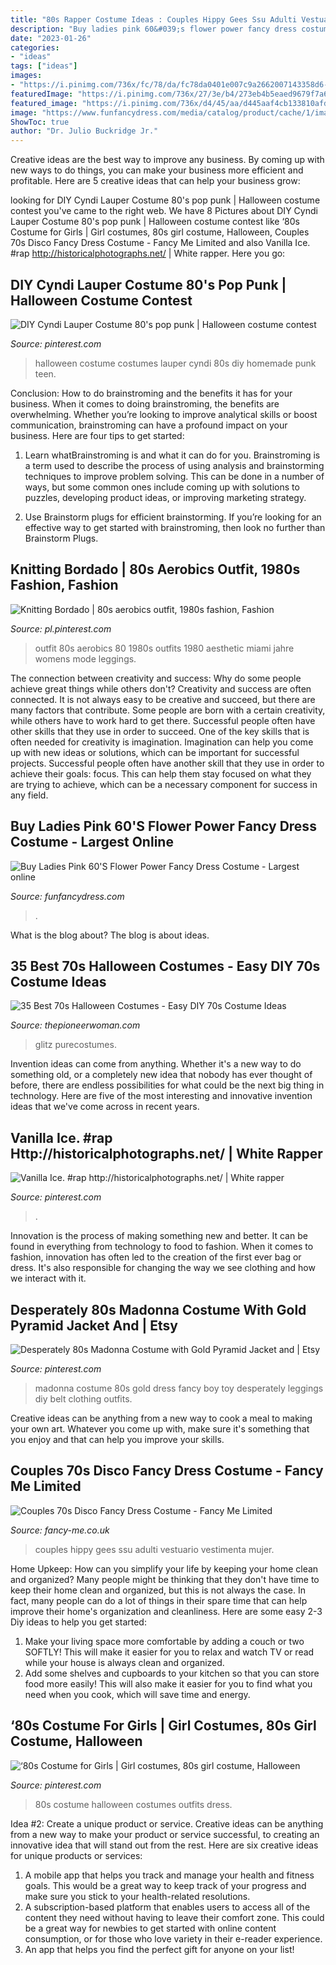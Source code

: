 ```yaml
---
title: "80s Rapper Costume Ideas : Couples Hippy Gees Ssu Adulti Vestuario Vestimenta Mujer"
description: "Buy ladies pink 60&#039;s flower power fancy dress costume"
date: "2023-01-26"
categories:
- "ideas"
tags: ["ideas"]
images:
- "https://i.pinimg.com/736x/fc/78/da/fc78da0401e007c9a2662007143358d6--madonna-costume-s-madonna.jpg"
featuredImage: "https://i.pinimg.com/736x/27/3e/b4/273eb4b5eaed9679f7a6571e8aebe018--s-music-s-nostalgia.jpg"
featured_image: "https://i.pinimg.com/736x/d4/45/aa/d445aaf4cb133810afd76c0f66917647--halloween-costumes-for-girls-costume-for-girls.jpg"
image: "https://www.funfancydress.com/media/catalog/product/cache/1/image/1200x/040ec09b1e35df139433887a97daa66f/b/r/brisac744.jpg"
ShowToc: true
author: "Dr. Julio Buckridge Jr."
---
```



Creative ideas are the best way to improve any business. By coming up with new ways to do things, you can make your business more efficient and profitable. Here are 5 creative ideas that can help your business grow: 

	

		
looking for DIY Cyndi Lauper Costume 80&#039;s pop punk | Halloween costume contest you've came to the right web. We have 8 Pictures about DIY Cyndi Lauper Costume 80&#039;s pop punk | Halloween costume contest like ‘80s Costume for Girls | Girl costumes, 80s girl costume, Halloween, Couples 70s Disco Fancy Dress Costume - Fancy Me Limited and also Vanilla Ice. #rap http://historicalphotographs.net/ | White rapper. Here you go:
		
    
## DIY Cyndi Lauper Costume 80&#039;s Pop Punk | Halloween Costume Contest

<img loading=lazy src="https://i.pinimg.com/736x/d4/45/aa/d445aaf4cb133810afd76c0f66917647--halloween-costumes-for-girls-costume-for-girls.jpg" onerror="this.onerror=null;this.src='https://tse3.mm.bing.net/th?id=OIP.ue3dZ83yITVYron965k5GwHaLI&amp;pid=15.1';" alt="DIY Cyndi Lauper Costume 80&#039;s pop punk | Halloween costume contest">

_Source: pinterest.com_

>halloween costume costumes lauper cyndi 80s diy homemade punk teen. 

	

Conclusion: How to do brainstroming and the benefits it has for your business.
When it comes to doing brainstroming, the benefits are overwhelming. Whether you’re looking to improve analytical skills or boost communication, brainstroming can have a profound impact on your business. Here are four tips to get started:
1. Learn whatBrainstroming is and what it can do for you. Brainstroming is a term used to describe the process of using analysis and brainstorming techniques to improve problem solving. This can be done in a number of ways, but some common ones include coming up with solutions to puzzles, developing product ideas, or improving marketing strategy.

2. Use Brainstorm plugs for efficient brainstorming. If you’re looking for an effective way to get started with brainstroming, then look no further than Brainstorm Plugs.

    
## Knitting Bordado | 80s Aerobics Outfit, 1980s Fashion, Fashion

<img loading=lazy src="https://i.pinimg.com/736x/b1/18/f5/b118f5fa07e952d2761d8367b5806b1b.jpg" onerror="this.onerror=null;this.src='https://tse4.mm.bing.net/th?id=OIP.1_hXRbqEh-n7BIVwQaHRagHaK9&amp;pid=15.1';" alt="Knitting Bordado | 80s aerobics outfit, 1980s fashion, Fashion">

_Source: pl.pinterest.com_

>outfit 80s aerobics 80 1980s outfits 1980 aesthetic miami jahre womens mode leggings. 

	

The connection between creativity and success: Why do some people achieve great things while others don't?
Creativity and success are often connected. It is not always easy to be creative and succeed, but there are many factors that contribute. Some people are born with a certain creativity, while others have to work hard to get there. Successful people often have other skills that they use in order to succeed. One of the key skills that is often needed for creativity is imagination. Imagination can help you come up with new ideas or solutions, which can be important for successful projects. Successful people often have another skill that they use in order to achieve their goals: focus. This can help them stay focused on what they are trying to achieve, which can be a necessary component for success in any field.

    
## Buy Ladies Pink 60&#039;S Flower Power Fancy Dress Costume - Largest Online

<img loading=lazy src="https://www.funfancydress.com/media/catalog/product/cache/1/image/1200x/040ec09b1e35df139433887a97daa66f/b/r/brisac744.jpg" onerror="this.onerror=null;this.src='https://tse2.mm.bing.net/th?id=OIP.rTs9VFfweHAdMrt_s_1VgQHaLM&amp;pid=15.1';" alt="Buy Ladies Pink 60&#039;S Flower Power Fancy Dress Costume - Largest online">

_Source: funfancydress.com_

>. 

	

What is the blog about?
The blog is about ideas.

    
## 35 Best 70s Halloween Costumes - Easy DIY 70s Costume Ideas

<img loading=lazy src="https://hips.hearstapps.com/vader-prod.s3.amazonaws.com/1598391569-99480a7d-993c-41f7-94fd-8e12147851a4_1.aeedf961a18ae82acab62a968b8544ad.jpg?crop=1.00xw:0.992xh;0,0.00847xh&amp;resize=480:*" onerror="this.onerror=null;this.src='https://tse4.mm.bing.net/th?id=OIP.g2l2y3GBIo-pNegTa3_s0QHaLH&amp;pid=15.1';" alt="35 Best 70s Halloween Costumes - Easy DIY 70s Costume Ideas">

_Source: thepioneerwoman.com_

>glitz purecostumes. 

	

Invention ideas can come from anything. Whether it's a new way to do something old, or a completely new idea that nobody has ever thought of before, there are endless possibilities for what could be the next big thing in technology. Here are five of the most interesting and innovative invention ideas that we've come across in recent years.

    
## Vanilla Ice. #rap Http://historicalphotographs.net/ | White Rapper

<img loading=lazy src="https://i.pinimg.com/736x/27/3e/b4/273eb4b5eaed9679f7a6571e8aebe018--s-music-s-nostalgia.jpg" onerror="this.onerror=null;this.src='https://tse3.mm.bing.net/th?id=OIP.8X88Gfh5xBrqfsYRGE7SkQHaKK&amp;pid=15.1';" alt="Vanilla Ice. #rap http://historicalphotographs.net/ | White rapper">

_Source: pinterest.com_

>. 

	

Innovation is the process of making something new and better. It can be found in everything from technology to food to fashion. When it comes to fashion, innovation has often led to the creation of the first ever bag or dress. It's also responsible for changing the way we see clothing and how we interact with it.

    
## Desperately 80s Madonna Costume With Gold Pyramid Jacket And | Etsy

<img loading=lazy src="https://i.pinimg.com/736x/fc/78/da/fc78da0401e007c9a2662007143358d6--madonna-costume-s-madonna.jpg" onerror="this.onerror=null;this.src='https://tse3.mm.bing.net/th?id=OIP.iOlwsW3rNbMlUjaeAEdSmQHaNi&amp;pid=15.1';" alt="Desperately 80s Madonna Costume with Gold Pyramid Jacket and | Etsy">

_Source: pinterest.com_

>madonna costume 80s gold dress fancy boy toy desperately leggings diy belt clothing outfits. 

	

Creative ideas can be anything from a new way to cook a meal to making your own art. Whatever you come up with, make sure it's something that you enjoy and that can help you improve your skills.

    
## Couples 70s Disco Fancy Dress Costume - Fancy Me Limited

<img loading=lazy src="https://cdn3.bigcommerce.com/s-nyvubldy/products/9806/images/14344/33841_couples_mens_and_ladies_mens_60s_70s_hippy_hippie_disco_king_peace_tye_dye_bee_gees_fancy_dress_costume_outfit__09336.1500561339.500.750.jpg?c=2" onerror="this.onerror=null;this.src='https://tse3.mm.bing.net/th?id=OIP.JZioDI4wvt8QyI4Z4g3mbwAAAA&amp;pid=15.1';" alt="Couples 70s Disco Fancy Dress Costume - Fancy Me Limited">

_Source: fancy-me.co.uk_

>couples hippy gees ssu adulti vestuario vestimenta mujer. 

	

Home Upkeep: How can you simplify your life by keeping your home clean and organized?
Many people might be thinking that they don't have time to keep their home clean and organized, but this is not always the case. In fact, many people can do a lot of things in their spare time that can help improve their home's organization and cleanliness. Here are some easy 2-3 Diy ideas to help you get started: 
1. Make your living space more comfortable by adding a couch or two SOFTLY! This will make it easier for you to relax and watch TV or read while your house is always clean and organized. 
2. Add some shelves and cupboards to your kitchen so that you can store food more easily! This will also make it easier for you to find what you need when you cook, which will save time and energy. 

    
## ‘80s Costume For Girls | Girl Costumes, 80s Girl Costume, Halloween

<img loading=lazy src="https://i.pinimg.com/736x/7a/8d/be/7a8dbe58f9e701c2dd742ac0419f6f3f.jpg" onerror="this.onerror=null;this.src='https://tse4.mm.bing.net/th?id=OIP.E2qb1eGNZhzQae_ziHBiKwHaLH&amp;pid=15.1';" alt="‘80s Costume for Girls | Girl costumes, 80s girl costume, Halloween">

_Source: pinterest.com_

>80s costume halloween costumes outfits dress. 

	

Idea #2: Create a unique product or service.
Creative ideas can be anything from a new way to make your product or service successful, to creating an innovative idea that will stand out from the rest. Here are six creative ideas for unique products or services: 
1. A mobile app that helps you track and manage your health and fitness goals. This would be a great way to keep track of your progress and make sure you stick to your health-related resolutions. 
2. A subscription-based platform that enables users to access all of the content they need without having to leave their comfort zone. This could be a great way for newbies to get started with online content consumption, or for those who love variety in their e-reader experience. 
3. An app that helps you find the perfect gift for anyone on your list!

